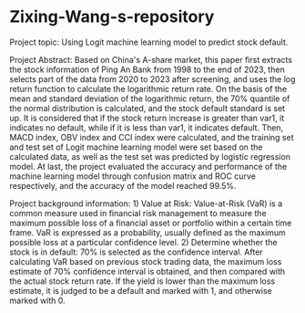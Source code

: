 # Zixing-Wang-s-repository

Project topic: Using Logit machine learning model to predict stock default.

Project Abstract: Based on China's A-share market, this paper first extracts the stock information of Ping An Bank from 1998 to the end of 2023, then selects part of the data from 2020 to 2023 after screening, and uses the log return function to calculate the logarithmic return rate. On the basis of the mean and standard deviation of the logarithmic return, the 70% quantile of the normal distribution is calculated, and the stock default standard is set up. It is considered that if the stock return increase is greater than var1, it indicates no default, while if it is less than var1, it indicates default. Then, MACD index, OBV index and CCI index were calculated, and the training set and test set of Logit machine learning model were set based on the calculated data, as well as the test set was predicted by logistic regression model. At last, the project evaluated the accuracy and performance of the machine learning model through confusion matrix and ROC curve respectively, and the accuracy of the model reached 99.5%. 

Project background information: 1)	Value at Risk: Value-at-Risk (VaR) is a common measure used in financial risk management to measure the maximum possible loss of a financial asset or portfolio within a certain time frame. VaR is expressed as a probability, usually defined as the maximum possible loss at a particular confidence level. 2)	Determine whether the stock is in default: 70% is selected as the confidence interval. After calculating VaR based on previous stock trading data, the maximum loss estimate of 70% confidence interval is obtained, and then compared with the actual stock return rate. If the yield is lower than the maximum loss estimate, it is judged to be a default and marked with 1, and otherwise marked with 0.

